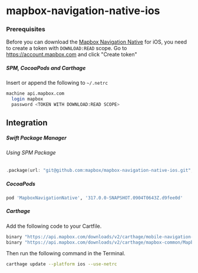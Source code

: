 # mapbox-navigation-native-ios

### Prerequisites

Before you can download the [Mapbox Navigation Native](https://github.com/mapbox/mapbox-navigation-native) for iOS, you need to create a token with `DOWNLOAD:READ` scope.
Go to https://account.mapbox.com and click "Create token"

##### SPM, CocoaPods and Carthage
Insert or append the following to `~/.netrc`

```bash
machine api.mapbox.com
  login mapbox
  password <TOKEN WITH DOWNLOAD:READ SCOPE>
```

## Integration

##### Swift Package Manager

###### Using SPM Package

```swift
.package(url: "git@github.com:mapbox/mapbox-navigation-native-ios.git", from: "317.0.0-SNAPSHOT.0904T0643Z.d9fee0d"),
```

##### CocoaPods

```ruby
pod 'MapboxNavigationNative', '317.0.0-SNAPSHOT.0904T0643Z.d9fee0d'
```

##### Carthage

Add the following code to your Cartfile.

```bash
binary "https://api.mapbox.com/downloads/v2/carthage/mobile-navigation-native/MapboxNavigationNative.json" == 317.0.0-SNAPSHOT.0904T0643Z.d9fee0d
binary "https://api.mapbox.com/downloads/v2/carthage/mapbox-common/MapboxCommon-ios.json" == ntil
```

Then run the following command in the Terminal.
```bash
carthage update --platform ios --use-netrc
```
